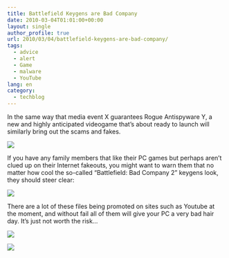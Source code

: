 ```yaml
---
title: Battlefield Keygens are Bad Company
date: 2010-03-04T01:01:00+00:00
layout: single
author_profile: true
url: 2010/03/04/battlefield-keygens-are-bad-company/
tags:
  - advice
  - alert
  - Game
  - malware
  - YouTube
lang: en
category: 
  - techblog
---
```

In the same way that media event X guarantees Rogue Antispyware Y, a new and highly anticipated videogame that’s about ready to launch will similarly bring out the scams and fakes.

[![](http://3.bp.blogspot.com/_vaUVXcmC3OI/S47-t9EXZPI/AAAAAAAABHk/BqXwGJtsNfw/s640/bf0.jpg)](http://3.bp.blogspot.com/_vaUVXcmC3OI/S47-t9EXZPI/AAAAAAAABHk/BqXwGJtsNfw/s1600-h/bf0.jpg)

If you have any family members that like their PC games but perhaps aren’t clued up on their Internet fakeouts, you might want to warn them that no matter how cool the so-called “Battlefield: Bad Company 2” keygens look, they should steer clear:

[![](http://3.bp.blogspot.com/_vaUVXcmC3OI/S47-xhQUvlI/AAAAAAAABH8/bKxKPrjKc20/s640/bf23.jpg)](http://3.bp.blogspot.com/_vaUVXcmC3OI/S47-xhQUvlI/AAAAAAAABH8/bKxKPrjKc20/s1600-h/bf23.jpg)

There are a lot of these files being promoted on sites such as Youtube at the moment, and without fail all of them will give your PC a very bad hair day. It’s just not worth the risk…

[![](http://4.bp.blogspot.com/_vaUVXcmC3OI/S47-vT_-CmI/AAAAAAAABHs/WOzeQrk9LSY/s640/bf1.jpg)](http://4.bp.blogspot.com/_vaUVXcmC3OI/S47-vT_-CmI/AAAAAAAABHs/WOzeQrk9LSY/s1600-h/bf1.jpg)

[![](http://1.bp.blogspot.com/_vaUVXcmC3OI/S47-wOk85YI/AAAAAAAABH0/aaYTBtCbbTw/s640/bf3.jpg)](http://1.bp.blogspot.com/_vaUVXcmC3OI/S47-wOk85YI/AAAAAAAABH0/aaYTBtCbbTw/s1600-h/bf3.jpg)
